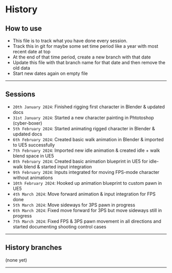 # History

## How to use

- This file is to track what you have done every session.
- Track this in git for maybe some set time period like a year with most recent date at top
- At the end of that time period, create a new branch with that date
- Update this file with that branch name for that date and then remove the old data
- Start new dates again on empty file

---

## Sessions

- `20th January 2024`: Finished rigging first character in Blender & updated docs
- `31st January 2024`: Started a new character painting in Phtotoshop (cyber-boxer)
- `5th February 2024`: Started animating rigged character in Blender & updated docs
- `6th February 2024`: Created basic walk animation in Blender & imported to UE5 successfully
- `7th February 2024`: Imported new idle animation & created idle + walk blend space in UE5
- `8th February 2024`: Created basic animation blueprint in UE5 for idle-walk blend & started input integration
- `9th February 2024`: Inputs integrated for moving FPS-mode character without animations
- `10th February 2024`: Hooked up animation blueprint to custom pawn in UE5
- `4th March 2024`: Move forward animation & input integration for FPS done
- `5th March 2024`: Move sideways for 3PS pawn in progress
- `6th March 2024`: Fixed move forward for 3PS but move sideways still in progress
- `7th March 2024`: Fixed FPS & 3PS pawn movement in all directions and started documenting shooting control cases

---

## History branches 

(none yet)

---
